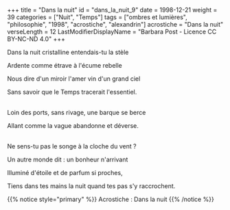 +++
title = "Dans la nuit"
id = "dans_la_nuit_9"
date = 1998-12-21
weight = 39
categories = ["Nuit", "Temps"]
tags = ["ombres et lumières", "philosophie", "1998", "acrostiche", "alexandrin"]
acrostiche = "Dans la nuit"
verseLength = 12
LastModifierDisplayName = "Barbara Post - Licence CC BY-NC-ND 4.0"
+++

Dans la nuit cristalline entendais-tu la stèle

Ardente comme étrave à l'écume rebelle

Nous dire d'un miroir l'amer vin d'un grand ciel

Sans savoir que le Temps tracerait l'essentiel.

 \
Loin des ports, sans rivage, une barque se berce

Allant comme la vague abandonne et déverse.

 \
Ne sens-tu pas le songe à la cloche du vent ?

Un autre monde dit : un bonheur n'arrivant

Illuminé d'étoile et de parfum si proches,

Tiens dans tes mains la nuit quand tes pas s'y raccrochent.

{{% notice style="primary" %}}
Acrostiche : Dans la nuit
{{% /notice %}}

